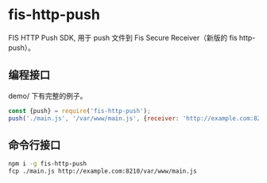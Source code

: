 # fis-http-push

FIS HTTP Push SDK, 用于 push 文件到 Fis Secure Receiver（新版的 fis http-push）。

## 编程接口

demo/ 下有完整的例子。

```javascript
const {push} = require('fis-http-push');
push('./main.js', '/var/www/main.js', {receiver: 'http://example.com:8210'})
```

## 命令行接口

```bash
npm i -g fis-http-push
fcp ./main.js http://example.com:8210/var/www/main.js
```
